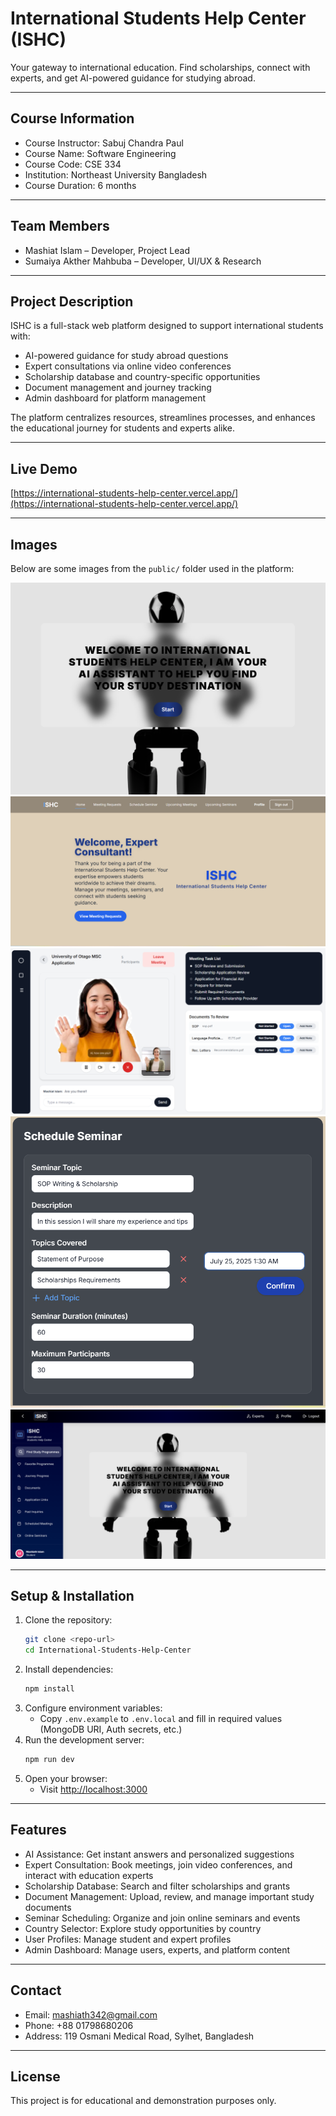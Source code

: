 # International Students Help Center (ISHC)

Your gateway to international education. Find scholarships, connect with experts, and get AI-powered guidance for studying abroad.

---

## Course Information

- Course Instructor: Sabuj Chandra Paul
- Course Name: Software Engineering
- Course Code: CSE 334
- Institution: Northeast University Bangladesh
- Course Duration: 6 months

---

## Team Members

- Mashiat Islam – Developer, Project Lead
- Sumaiya Akther Mahbuba – Developer, UI/UX & Research

---

## Project Description

ISHC is a full-stack web platform designed to support international students with:
- AI-powered guidance for study abroad questions
- Expert consultations via online video conferences
- Scholarship database and country-specific opportunities
- Document management and journey tracking
- Admin dashboard for platform management

The platform centralizes resources, streamlines processes, and enhances the educational journey for students and experts alike.

---

## Live Demo

[https://international-students-help-center.vercel.app/](https://international-students-help-center.vercel.app/)

---

## Images

Below are some images from the `public/` folder used in the platform:

![AI Assistant](/public/ai-robot.png)
![Expert Dashboard](/public/expert-landing-page.png)
![Video Conference](/public/video-room.png)
![Seminar Scheduling](/public/seminar-scheduing-form.png)
![Student Dashboard](/public/full-student-dashboard.png)

---

## Setup & Installation

1. Clone the repository:
   ```bash
   git clone <repo-url>
   cd International-Students-Help-Center
   ```
2. Install dependencies:
   ```bash
   npm install
   ```
3. Configure environment variables:
   - Copy `.env.example` to `.env.local` and fill in required values (MongoDB URI, Auth secrets, etc.)
4. Run the development server:
   ```bash
   npm run dev
   ```
5. Open your browser:
   - Visit [http://localhost:3000](http://localhost:3000)

---

## Features

- AI Assistance: Get instant answers and personalized suggestions
- Expert Consultation: Book meetings, join video conferences, and interact with education experts
- Scholarship Database: Search and filter scholarships and grants
- Document Management: Upload, review, and manage important study documents
- Seminar Scheduling: Organize and join online seminars and events
- Country Selector: Explore study opportunities by country
- User Profiles: Manage student and expert profiles
- Admin Dashboard: Manage users, experts, and platform content

---

## Contact

- Email: mashiath342@gmail.com
- Phone: +88 01798680206
- Address: 119 Osmani Medical Road, Sylhet, Bangladesh

---

## License

This project is for educational and demonstration purposes only.
